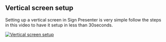 ## Vertical screen setup

Setting up a vertical screen in Sign Presenter is very simple follow the steps in this video to have it setup in less than 30seconds.

[![Vertical screen setup](https://img.youtube.com/vi/8LE2L7zqV1I.jpg)](https://www.youtube.com/watch?v=8LE2L7zqV1I)
